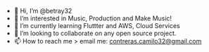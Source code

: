 - 👋 Hi, I’m @betray32
- 👀 I’m interested in Music, Production and Make Music!
- 🌱 I’m currently learning Fluttter and AWS, Cloud Services
- 💞️ I’m looking to collaborate on any open source project.
- 📫 How to reach me > email me: contreras.camilo32@gmail.com

<!---
betray32/betray32 is a ✨ special ✨ repository because its `README.md` (this file) appears on your GitHub profile.
You can click the Preview link to take a look at your changes.
--->
